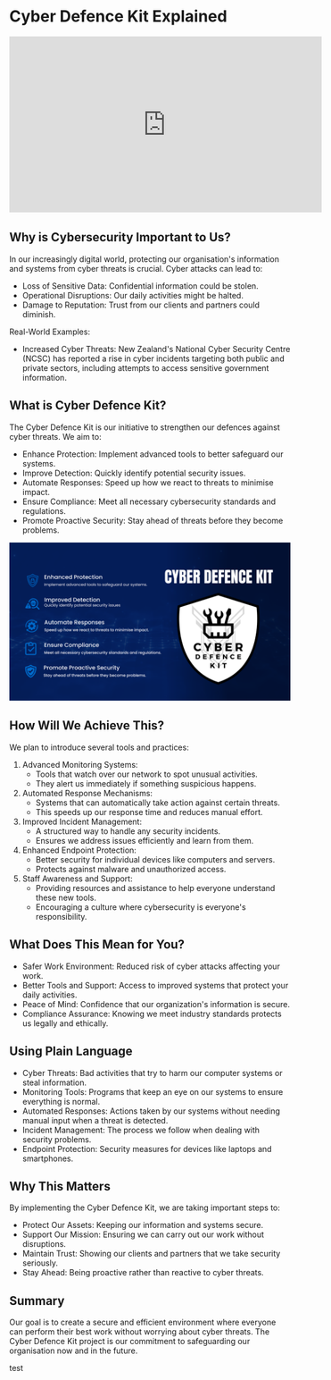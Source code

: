 # Cyber Defence Kit Explained

<iframe width="560" height="315" src="https://www.youtube.com/embed/T3NmBjPWuEc?si=JiYRwZ0Zg0u8aPwA" title="YouTube video player" frameborder="0" allow="accelerometer; autoplay; clipboard-write; encrypted-media; gyroscope; picture-in-picture; web-share" referrerpolicy="strict-origin-when-cross-origin" allowfullscreen></iframe>

## Why is Cybersecurity Important to Us?

In our increasingly digital world, protecting our organisation's information and systems from cyber threats is crucial. Cyber attacks can lead to:

- Loss of Sensitive Data: Confidential information could be stolen.
- Operational Disruptions: Our daily activities might be halted.
- Damage to Reputation: Trust from our clients and partners could diminish.

Real-World Examples:

- Increased Cyber Threats: New Zealand's National Cyber Security Centre (NCSC) has reported a rise in cyber incidents targeting both public and private sectors, including attempts to access sensitive government information.

## What is Cyber Defence Kit?

The Cyber Defence Kit is our initiative to strengthen our defences against cyber threats. We aim to:

- Enhance Protection: Implement advanced tools to better safeguard our systems.
- Improve Detection: Quickly identify potential security issues.
- Automate Responses: Speed up how we react to threats to minimise impact.
- Ensure Compliance: Meet all necessary cybersecurity standards and regulations.
- Promote Proactive Security: Stay ahead of threats before they become problems.

![1.png](1.png)

## How Will We Achieve This?

We plan to introduce several tools and practices:

1. Advanced Monitoring Systems:
    - Tools that watch over our network to spot unusual activities.
    - They alert us immediately if something suspicious happens.
2. Automated Response Mechanisms:
    - Systems that can automatically take action against certain threats.
    - This speeds up our response time and reduces manual effort.
3. Improved Incident Management:
    - A structured way to handle any security incidents.
    - Ensures we address issues efficiently and learn from them.
4. Enhanced Endpoint Protection:
    - Better security for individual devices like computers and servers.
    - Protects against malware and unauthorized access.
5. Staff Awareness and Support:
    - Providing resources and assistance to help everyone understand these new tools.
    - Encouraging a culture where cybersecurity is everyone's responsibility.

## What Does This Mean for You?

- Safer Work Environment: Reduced risk of cyber attacks affecting your work.
- Better Tools and Support: Access to improved systems that protect your daily activities.
- Peace of Mind: Confidence that our organization's information is secure.
- Compliance Assurance: Knowing we meet industry standards protects us legally and ethically.

## Using Plain Language

- Cyber Threats: Bad activities that try to harm our computer systems or steal information.
- Monitoring Tools: Programs that keep an eye on our systems to ensure everything is normal.
- Automated Responses: Actions taken by our systems without needing manual input when a threat is detected.
- Incident Management: The process we follow when dealing with security problems.
- Endpoint Protection: Security measures for devices like laptops and smartphones.

## Why This Matters

By implementing the Cyber Defence Kit, we are taking important steps to:

- Protect Our Assets: Keeping our information and systems secure.
- Support Our Mission: Ensuring we can carry out our work without disruptions.
- Maintain Trust: Showing our clients and partners that we take security seriously.
- Stay Ahead: Being proactive rather than reactive to cyber threats.

## Summary

Our goal is to create a secure and efficient environment where everyone can perform their best work without worrying about cyber threats. The Cyber Defence Kit project is our commitment to safeguarding our organisation now and in the future.

test